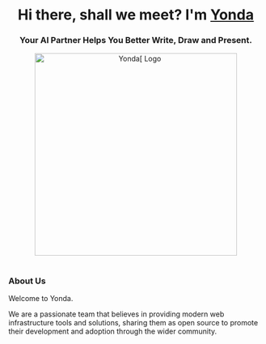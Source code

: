 <h1 align="center">Hi there, shall we meet? I'm <a href="https://yonda.us/" target="_blank">Yonda</a> 
<h3 align="center">Your AI Partner Helps You Better Write, Draw and Present.</h3>

<div align="center">
<img src="https://i.ibb.co/sJghyRgG/Frame-1618871882-1.png" width="400" alt="Yonda[ Logo" />
</div>

<h1 align="center"></h1>

### About Us

Welcome to Yonda.

We are a passionate team that believes in providing modern web infrastructure tools and solutions, sharing them as open source to promote their development and adoption through the wider community.
